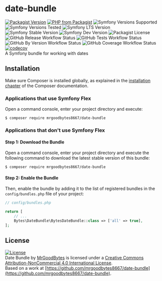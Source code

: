 # date-bundle
[![Packagist Version](https://img.shields.io/packagist/v/mrgoodbytes8667/date-bundle?logo=packagist&logoColor=FFF&style=flat)](https://packagist.org/packages/mrgoodbytes8667/date-bundle)
[![PHP from Packagist](https://img.shields.io/packagist/php-v/mrgoodbytes8667/date-bundle?logo=php&logoColor=FFF&style=flat)](https://packagist.org/packages/mrgoodbytes8667/date-bundle)
![Symfony Versions Supported](https://img.shields.io/endpoint?url=https%3A%2F%2Fshields.mrgoodbytes.dev%2Fshield%2Fsymfony%2F%255E6.4%2520%257C%2520%255E7.0&logoColor=FFF&style=flat)
![Symfony Versions Tested](https://img.shields.io/endpoint?url=https%3A%2F%2Fshields.mrgoodbytes.dev%2Fshield%2Fsymfony-test%2F%253E%253D6.4%2520%253C7.2&logoColor=FFF&style=flat)
![Symfony LTS Version](https://img.shields.io/endpoint?url=https%3A%2F%2Fshields.mrgoodbytes.dev%2Fshield%2Flts%2F%255E6.4%2520%257C%2520%255E7.0&logoColor=FFF&style=flat)
![Symfony Stable Version](https://img.shields.io/endpoint?url=https%3A%2F%2Fshields.mrgoodbytes.dev%2Fshield%2Fstable%2F%255E6.4%2520%257C%2520%255E7.0&logoColor=FFF&style=flat)
![Symfony Dev Version](https://img.shields.io/endpoint?url=https%3A%2F%2Fshields.mrgoodbytes.dev%2Fshield%2Fdev%2F%255E6.4%2520%257C%2520%255E7.0&logoColor=FFF&style=flat)
![Packagist License](https://img.shields.io/packagist/l/mrgoodbytes8667/date-bundle?logo=creative-commons&logoColor=FFF&style=flat)
![GitHub Release Workflow Status](https://img.shields.io/github/actions/workflow/status/mrgoodbytes8667/date-bundle/release.yml?label=stable%20build&logo=github&logoColor=FFF&style=flat)
![GitHub Tests Workflow Status](https://img.shields.io/github/actions/workflow/status/mrgoodbytes8667/date-bundle/run-tests.yml?logo=github&logoColor=FFF&style=flat)
![GitHub By Version Workflow Status](https://img.shields.io/github/actions/workflow/status/mrgoodbytes8667/date-bundle/run-tests-by-version.yml?label=by-version%20build&logo=github&logoColor=FFF&style=flat)
![GitHub Coverage Workflow Status](https://img.shields.io/github/actions/workflow/status/mrgoodbytes8667/date-bundle/code-coverage.yml?label=coverage%20build&logo=github&logoColor=FFF&style=flat)
[![codecov](https://img.shields.io/codecov/c/github/mrgoodbytes8667/date-bundle/1.0?logo=codecov&logoColor=FFF&style=flat)](https://codecov.io/gh/mrgoodbytes8667/date-bundle)  
A Symfony bundle for working with dates

## Installation

Make sure Composer is installed globally, as explained in the
[installation chapter](https://getcomposer.org/doc/00-intro.md)
of the Composer documentation.

### Applications that use Symfony Flex

Open a command console, enter your project directory and execute:

```console
$ composer require mrgoodbytes8667/date-bundle
```

### Applications that don't use Symfony Flex

#### Step 1: Download the Bundle

Open a command console, enter your project directory and execute the
following command to download the latest stable version of this bundle:

```console
$ composer require mrgoodbytes8667/date-bundle
```

#### Step 2: Enable the Bundle

Then, enable the bundle by adding it to the list of registered bundles
in the `config/bundles.php` file of your project:

```php
// config/bundles.php

return [
    // ...
    Bytes\DateBundle\BytesDateBundle::class => ['all' => true],
];
```

## License
[![License](https://i.creativecommons.org/l/by-nc/4.0/88x31.png)]("http://creativecommons.org/licenses/by-nc/4.0/)  
Date Bundle by [MrGoodBytes](https://mrgoodbytes.dev) is licensed under a [Creative Commons Attribution-NonCommercial 4.0 International License](http://creativecommons.org/licenses/by-nc/4.0/).  
Based on a work at [https://github.com/mrgoodbytes8667/date-bundle](https://github.com/mrgoodbytes8667/date-bundle).